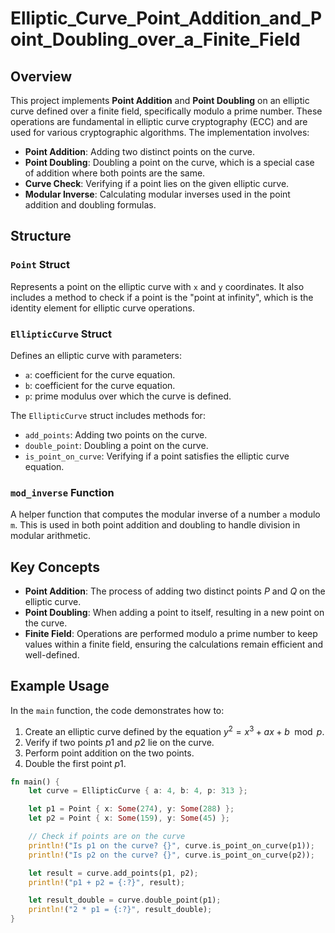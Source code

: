 # Elliptic_Curve_Point_Addition_and_Point_Doubling_over_a_Finite_Field

## Overview
This project implements **Point Addition** and **Point Doubling** on an elliptic curve defined over a finite field, specifically modulo a prime number. These operations are fundamental in elliptic curve cryptography (ECC) and are used for various cryptographic algorithms. The implementation involves:
- **Point Addition**: Adding two distinct points on the curve.
- **Point Doubling**: Doubling a point on the curve, which is a special case of addition where both points are the same.
- **Curve Check**: Verifying if a point lies on the given elliptic curve.
- **Modular Inverse**: Calculating modular inverses used in the point addition and doubling formulas.

## Structure

### `Point` Struct
Represents a point on the elliptic curve with `x` and `y` coordinates. It also includes a method to check if a point is the "point at infinity", which is the identity element for elliptic curve operations.

### `EllipticCurve` Struct
Defines an elliptic curve with parameters:
- `a`: coefficient for the curve equation.
- `b`: coefficient for the curve equation.
- `p`: prime modulus over which the curve is defined.

The `EllipticCurve` struct includes methods for:
- `add_points`: Adding two points on the curve.
- `double_point`: Doubling a point on the curve.
- `is_point_on_curve`: Verifying if a point satisfies the elliptic curve equation.

### `mod_inverse` Function
A helper function that computes the modular inverse of a number `a` modulo `m`. This is used in both point addition and doubling to handle division in modular arithmetic.

## Key Concepts
- **Point Addition**: The process of adding two distinct points $P$ and $Q$ on the elliptic curve.
- **Point Doubling**: When adding a point to itself, resulting in a new point on the curve.
- **Finite Field**: Operations are performed modulo a prime number to keep values within a finite field, ensuring the calculations remain efficient and well-defined.

## Example Usage

In the `main` function, the code demonstrates how to:
1. Create an elliptic curve defined by the equation $y^2 = x^3 + ax + b \mod p$.
2. Verify if two points $p1$ and $p2$ lie on the curve.
3. Perform point addition on the two points.
4. Double the first point $p1$.

```rust
fn main() {
    let curve = EllipticCurve { a: 4, b: 4, p: 313 };

    let p1 = Point { x: Some(274), y: Some(288) };
    let p2 = Point { x: Some(159), y: Some(45) };

    // Check if points are on the curve
    println!("Is p1 on the curve? {}", curve.is_point_on_curve(p1));
    println!("Is p2 on the curve? {}", curve.is_point_on_curve(p2));

    let result = curve.add_points(p1, p2);
    println!("p1 + p2 = {:?}", result);

    let result_double = curve.double_point(p1);
    println!("2 * p1 = {:?}", result_double);
}
